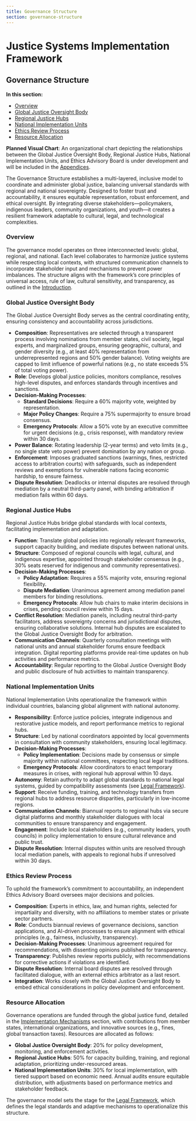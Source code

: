 ```yaml
---
title: Governance Structure
section: governance-structure
---
```


# Justice Systems Implementation Framework

## <a id="governance-structure"></a>Governance Structure

**In this section:**
- [Overview](#overview)
- [Global Justice Oversight Body](#global-justice-oversight-body)
- [Regional Justice Hubs](#regional-justice-hubs)
- [National Implementation Units](#national-implementation-units)
- [Ethics Review Process](#ethics-review-process)
- [Resource Allocation](#resource-allocation)

**Planned Visual Chart**: An organizational chart depicting the relationships between the Global Justice Oversight Body, Regional Justice Hubs, National Implementation Units, and Ethics Advisory Board is under development and will be included in the [Appendices](/frameworks/justice-systems#appendices).

The Governance Structure establishes a multi-layered, inclusive model to coordinate and administer global justice, balancing universal standards with regional and national sovereignty. Designed to foster trust and accountability, it ensures equitable representation, robust enforcement, and ethical oversight. By integrating diverse stakeholders—policymakers, indigenous leaders, community organizations, and youth—it creates a resilient framework adaptable to cultural, legal, and technological complexities.

### <a id="overview"></a>Overview
The governance model operates on three interconnected levels: global, regional, and national. Each level collaborates to harmonize justice systems while respecting local contexts, with structured communication channels to incorporate stakeholder input and mechanisms to prevent power imbalances. The structure aligns with the framework’s core principles of universal access, rule of law, cultural sensitivity, and transparency, as outlined in the [Introduction](/frameworks/justice-systems#introduction).

### <a id="global-justice-oversight-body"></a>Global Justice Oversight Body
The Global Justice Oversight Body serves as the central coordinating entity, ensuring consistency and accountability across jurisdictions.

- **Composition**: Representatives are selected through a transparent process involving nominations from member states, civil society, legal experts, and marginalized groups, ensuring geographic, cultural, and gender diversity (e.g., at least 40% representation from underrepresented regions and 50% gender balance). Voting weights are capped to limit influence of powerful nations (e.g., no state exceeds 5% of total voting power).
- **Role**: Develops global justice policies, monitors compliance, resolves high-level disputes, and enforces standards through incentives and sanctions.
- **Decision-Making Processes**:
  - **Standard Decisions**: Require a 60% majority vote, weighted by representation.
  - **Major Policy Changes**: Require a 75% supermajority to ensure broad consensus.
  - **Emergency Protocols**: Allow a 50% vote by an executive committee for urgent decisions (e.g., crisis response), with mandatory review within 30 days.
- **Power Balance**: Rotating leadership (2-year terms) and veto limits (e.g., no single state veto power) prevent domination by any nation or group.
- **Enforcement**: Imposes graduated sanctions (warnings, fines, restricted access to arbitration courts) with safeguards, such as independent reviews and exemptions for vulnerable nations facing economic hardship, to ensure fairness.
- **Dispute Resolution**: Deadlocks or internal disputes are resolved through mediation by a neutral third-party panel, with binding arbitration if mediation fails within 60 days.

### <a id="regional-justice-hubs"></a>Regional Justice Hubs
Regional Justice Hubs bridge global standards with local contexts, facilitating implementation and adaptation.

- **Function**: Translate global policies into regionally relevant frameworks, support capacity building, and mediate disputes between national units.
- **Structure**: Composed of regional councils with legal, cultural, and indigenous expertise, appointed through stakeholder consensus (e.g., 30% seats reserved for indigenous and community representatives).
- **Decision-Making Processes**:
  - **Policy Adaptation**: Requires a 55% majority vote, ensuring regional flexibility.
  - **Dispute Mediation**: Unanimous agreement among mediation panel members for binding resolutions.
  - **Emergency Protocols**: Allow hub chairs to make interim decisions in crises, pending council review within 15 days.
- **Conflict Resolution**: Mediation panels, including neutral third-party facilitators, address sovereignty concerns and jurisdictional disputes, ensuring collaborative solutions. Internal hub disputes are escalated to the Global Justice Oversight Body for arbitration.
- **Communication Channels**: Quarterly consultation meetings with national units and annual stakeholder forums ensure feedback integration. Digital reporting platforms provide real-time updates on hub activities and performance metrics.
- **Accountability**: Regular reporting to the Global Justice Oversight Body and public disclosure of hub activities to maintain transparency.

### <a id="national-implementation-units"></a>National Implementation Units
National Implementation Units operationalize the framework within individual countries, balancing global alignment with national autonomy.

- **Responsibility**: Enforce justice policies, integrate indigenous and restorative justice models, and report performance metrics to regional hubs.
- **Structure**: Led by national coordinators appointed by local governments in consultation with community stakeholders, ensuring local legitimacy.
- **Decision-Making Processes**:
  - **Policy Implementation**: Decisions made by consensus or simple majority within national committees, respecting local legal traditions.
  - **Emergency Protocols**: Allow coordinators to enact temporary measures in crises, with regional hub approval within 10 days.
- **Autonomy**: Retain authority to adapt global standards to national legal systems, guided by compatibility assessments (see [Legal Framework](/frameworks/justice-systems#legal-framework)).
- **Support**: Receive funding, training, and technology transfers from regional hubs to address resource disparities, particularly in low-income regions.
- **Communication Channels**: Biannual reports to regional hubs via secure digital platforms and monthly stakeholder dialogues with local communities to ensure transparency and engagement.
- **Engagement**: Include local stakeholders (e.g., community leaders, youth councils) in policy implementation to ensure cultural relevance and public trust.
- **Dispute Resolution**: Internal disputes within units are resolved through local mediation panels, with appeals to regional hubs if unresolved within 30 days.

### <a id="ethics-review-process"></a>Ethics Review Process
To uphold the framework’s commitment to accountability, an independent Ethics Advisory Board oversees major decisions and policies.

- **Composition**: Experts in ethics, law, and human rights, selected for impartiality and diversity, with no affiliations to member states or private sector partners.
- **Role**: Conducts biannual reviews of governance decisions, sanction applications, and AI-driven processes to ensure alignment with ethical principles (e.g., fairness, inclusivity, transparency).
- **Decision-Making Processes**: Unanimous agreement required for recommendations, with dissenting opinions published for transparency.
- **Transparency**: Publishes review reports publicly, with recommendations for corrective actions if violations are identified.
- **Dispute Resolution**: Internal board disputes are resolved through facilitated dialogue, with an external ethics arbitrator as a last resort.
- **Integration**: Works closely with the Global Justice Oversight Body to embed ethical considerations in policy development and enforcement.

### <a id="resource-allocation"></a>Resource Allocation
Governance operations are funded through the global justice fund, detailed in the [Implementation Mechanisms](/frameworks/justice-systems#implementation-mechanisms) section, with contributions from member states, international organizations, and innovative sources (e.g., fines, global transaction taxes). Resources are allocated as follows:
- **Global Justice Oversight Body**: 20% for policy development, monitoring, and enforcement activities.
- **Regional Justice Hubs**: 50% for capacity building, training, and regional adaptation, prioritizing under-resourced areas.
- **National Implementation Units**: 30% for local implementation, with tiered support based on economic need.
Annual audits ensure equitable distribution, with adjustments based on performance metrics and stakeholder feedback.

The governance model sets the stage for the [Legal Framework](/frameworks/justice-systems#legal-framework), which defines the legal standards and adaptive mechanisms to operationalize this structure.
